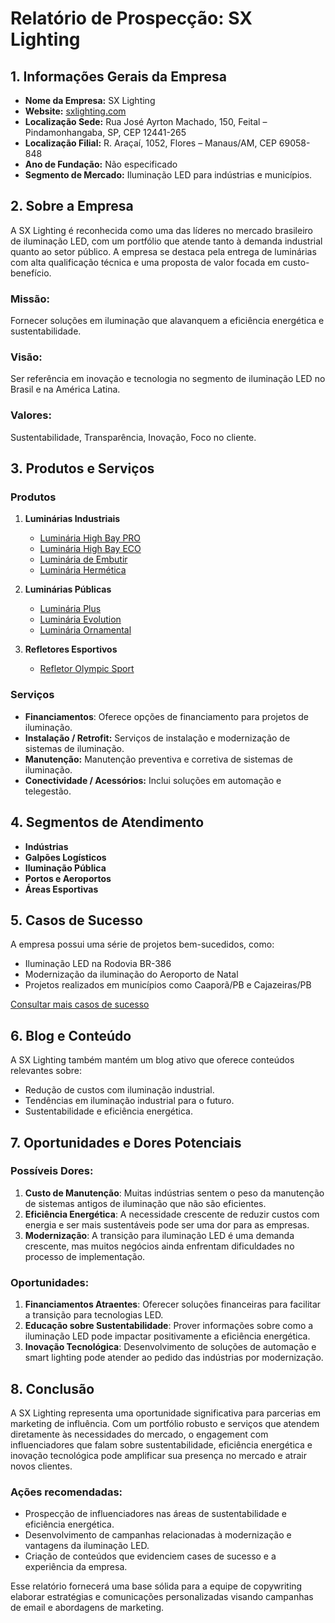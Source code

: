 # Relatório de Prospecção: SX Lighting

## 1. Informações Gerais da Empresa

- **Nome da Empresa:** SX Lighting
- **Website:** [sxlighting.com](https://sxlighting.com)
- **Localização Sede:** Rua José Ayrton Machado, 150, Feital – Pindamonhangaba, SP, CEP 12441-265
- **Localização Filial:** R. Araçaí, 1052, Flores – Manaus/AM, CEP 69058-848
- **Ano de Fundação:** Não especificado
- **Segmento de Mercado:** Iluminação LED para indústrias e municípios.

## 2. Sobre a Empresa

A SX Lighting é reconhecida como uma das líderes no mercado brasileiro de iluminação LED, com um portfólio que atende tanto à demanda industrial quanto ao setor público. A empresa se destaca pela entrega de luminárias com alta qualificação técnica e uma proposta de valor focada em custo-benefício.

### Missão:
Fornecer soluções em iluminação que alavanquem a eficiência energética e sustentabilidade.

### Visão:
Ser referência em inovação e tecnologia no segmento de iluminação LED no Brasil e na América Latina.

### Valores:
Sustentabilidade, Transparência, Inovação, Foco no cliente.

## 3. Produtos e Serviços

### Produtos
1. **Luminárias Industriais**
   - [Luminária High Bay PRO](https://sxlighting.com/produto/luminaria-high-bay-pro/)
   - [Luminária High Bay ECO](https://sxlighting.com/produto/luminaria-high-bay-eco/)
   - [Luminária de Embutir](https://sxlighting.com/produto/luminaria-de-embutir/)
   - [Luminária Hermética](https://sxlighting.com/produto/luminaria-hermetica/)

2. **Luminárias Públicas**
   - [Luminária Plus](https://sxlighting.com/produto/publica-plus/)
   - [Luminária Evolution](https://sxlighting.com/produto/luminaria-publica-evolution/)
   - [Luminária Ornamental](https://sxlighting.com/produto/luminaria-ornamental/)

3. **Refletores Esportivos**
   - [Refletor Olympic Sport](https://sxlighting.com/produto/refletor-olympic-sport/)

### Serviços
- **Financiamentos**: Oferece opções de financiamento para projetos de iluminação.
- **Instalação / Retrofit:** Serviços de instalação e modernização de sistemas de iluminação.
- **Manutenção:** Manutenção preventiva e corretiva de sistemas de iluminação.
- **Conectividade / Acessórios:** Inclui soluções em automação e telegestão.

## 4. Segmentos de Atendimento

- **Indústrias**
- **Galpões Logísticos**
- **Iluminação Pública**
- **Portos e Aeroportos**
- **Áreas Esportivas**

## 5. Casos de Sucesso

A empresa possui uma série de projetos bem-sucedidos, como:
- Iluminação LED na Rodovia BR-386
- Modernização da iluminação do Aeroporto de Natal
- Projetos realizados em municípios como Caaporã/PB e Cajazeiras/PB
  
[Consultar mais casos de sucesso](https://sxlighting.com/projeto)

## 6. Blog e Conteúdo
A SX Lighting também mantém um blog ativo que oferece conteúdos relevantes sobre:
- Redução de custos com iluminação industrial.
- Tendências em iluminação industrial para o futuro.
- Sustentabilidade e eficiência energética.

## 7. Oportunidades e Dores Potenciais

### Possíveis Dores:
1. **Custo de Manutenção**: Muitas indústrias sentem o peso da manutenção de sistemas antigos de iluminação que não são eficientes.
2. **Eficiência Energética**: A necessidade crescente de reduzir custos com energia e ser mais sustentáveis pode ser uma dor para as empresas.
3. **Modernização**: A transição para iluminação LED é uma demanda crescente, mas muitos negócios ainda enfrentam dificuldades no processo de implementação.

### Oportunidades:
1. **Financiamentos Atraentes**: Oferecer soluções financeiras para facilitar a transição para tecnologias LED.
2. **Educação sobre Sustentabilidade**: Prover informações sobre como a iluminação LED pode impactar positivamente a eficiência energética.
3. **Inovação Tecnológica**: Desenvolvimento de soluções de automação e smart lighting pode atender ao pedido das indústrias por modernização.

## 8. Conclusão

A SX Lighting representa uma oportunidade significativa para parcerias em marketing de influência. Com um portfólio robusto e serviços que atendem diretamente às necessidades do mercado, o engagement com influenciadores que falam sobre sustentabilidade, eficiência energética e inovação tecnológica pode amplificar sua presença no mercado e atrair novos clientes.

### Ações recomendadas:
- Prospecção de influenciadores nas áreas de sustentabilidade e eficiência energética.
- Desenvolvimento de campanhas relacionadas à modernização e vantagens da iluminação LED.
- Criação de conteúdos que evidenciem cases de sucesso e a experiência da empresa.

Esse relatório fornecerá uma base sólida para a equipe de copywriting elaborar estratégias e comunicações personalizadas visando campanhas de email e abordagens de marketing.